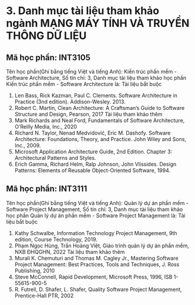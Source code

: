 # 3. Danh mục tài liệu tham khảo ngành MẠNG MÁY TÍNH VÀ TRUYỀN THÔNG DỮ LIỆU
## Mã học phần: INT3105
Tên học phần(Ghi bằng tiếng Việt và tiếng Anh): Kiến trúc phần mềm - Software Architecture, Số tín chỉ: 3, Danh mục tài liệu tham khảo học phần Kiến trúc phần mềm - Software Architecture là:
Tài liệu bắt buộc
1. Len Bass, Rick Kazman, Paul C. Clements. Software Architecture in Practice (3nd edition). Addison-Wesley. 2013.
2. Robert C. Martin, Clean Architecture: A Craftsman’s Guide to Software Structure and Design, Pearson, 2017
Tài liệu tham khảo thêm
1. Mark Richards and Neal Ford, Fundamentals of Software Architecture, O’Reilly Media, Inc., 2020
2. Richard N. Taylor, Nenad Medvidović, Eric M. Dashofy. Software Architecture: Foundations, Theory, and Practice. John Wiley and Sons, Inc., 2009.
3. Microsoft Application Architecture Guide, 2nd Edition. Chapter 3: Architectural Patterns and Styles.
4. Erich Gamma, Richard Helm, Ralp Johnson, John Vlissides. Design Patterns: Elements of Reusable Object-Oriented Software, 1994.
## Mã học phần: INT3111
Tên học phần(Ghi bằng tiếng Việt và tiếng Anh): Quản lý dự án phần mềm - Software Project Management, Số tín chỉ: 3, Danh mục tài liệu tham khảo học phần Quản lý dự án phần mềm - Software Project Management là:
Tài liệu bắt buộc
1. Kathy Schwalbe, Information Technology Project Management, 9th edition, Course Technology, 2019.
2. Phạm Ngọc Hùng, Trần Hoàng Việt, Giáo trình quản lý dự án phần mềm, NXB ĐHQGHN, 2022
Tài liệu tham khảo thêm
1. Murali K. Chemuturi and Thomas M. Cagley Jr., Mastering Software Project Management: Best Practices, Tools and Techniques, J. Ross Publishing, 2010
2. Steve McConnell, Rapid Development, Microsoft Press, 1996, ISB 1-55615-900-5
3. R. Futrell, D. Shafer, L. Shafer, Quality Software Project Management, Prentice-Hall PTR, 2002
